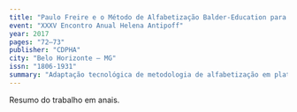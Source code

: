 ```yaml
---
title: "Paulo Freire e o Método de Alfabetização Balder-Education para Plataforma em Nuvem com Android e Java Web"
event: "XXXV Encontro Anual Helena Antipoff"
year: 2017
pages: "72–73"
publisher: "CDPHA"
city: "Belo Horizonte – MG"
issn: "1806-1931"
summary: "Adaptação tecnológica de metodologia de alfabetização em plataforma Android/Java Web."
---
```


Resumo do trabalho em anais.
